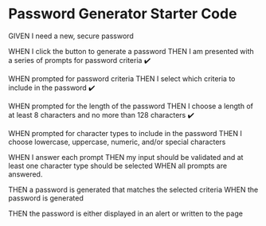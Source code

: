 # Password Generator Starter Code

GIVEN I need a new, secure password

<!-- Step 1: Build / Style modal for each step -->

WHEN I click the button to generate a password
THEN I am presented with a series of prompts for password criteria ✔️

<!-- Step 2: Update Modal 2 that states password criteria guidlines   -->
WHEN prompted for password criteria
THEN I select which criteria to include in the password ✔️

<!-- Step 3 Set up modal to allow text input of a number between 8-128 -->

WHEN prompted for the length of the password
THEN I choose a length of at least 8 characters and no more than 128 characters ✔️

<!-- Step 4  -->

WHEN prompted for character types to include in the password
THEN I choose lowercase, uppercase, numeric, and/or special characters


<!-- Step 5  -->
WHEN I answer each prompt
THEN my input should be validated and at least one character type should be selected
WHEN all prompts are answered.

<!-- Step 6 -->
THEN a password is generated that matches the selected criteria
WHEN the password is generated
<!-- Step 7 -->
THEN the password is either displayed in an alert or written to the page